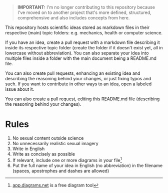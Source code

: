 > **IMPORTANT:** I'm no longer contributing to this repository because I've moved on to another project that's more defined, structured, comprehensive and also includes concepts from here.

This repository hosts scientific ideas stored as markdown files in their respective (main) topic folders: e.g. mechanics, health or computer science.

If you have an idea, create a pull request with a markdown file describing it inside its respective topic folder (create the folder if it doesn't exist yet, all in lowercase without abbreviation). You can also separate your idea into multiple files inside a folder with the main document being a README.md file.

You can also create pull requests, enhancing an existing idea and describing the reasoning behind your changes, or just fixing typos and such. If you want to contribute in other ways to an idea, open a labeled issue about it.

You can also create a pull request, editing this README.md file (describing the reasoning behind your changes).

# Rules

1. No sexual content outside science
2. No unnecessarily realistic sexual imagery
3. Write in English
4. Write as concisely as possible
5. If relevant, include one or more diagrams in your file[^diagram-tool]
6. Put the full name of your idea in English (no abbreviation) in the filename (spaces, apostrophes and dashes are allowed)

[^diagram-tool]: [app.diagrams.net](https://app.diagrams.net) is a free diagram tool
